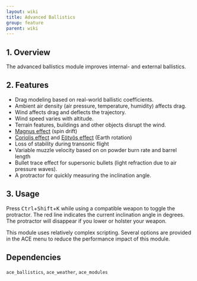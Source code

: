 ```yaml
---
layout: wiki
title: Advanced Ballistics
group: feature
parent: wiki
---
```


## 1. Overview
The advanced ballistics module improves internal- and external ballistics. 

## 2. Features
- Drag modeling based on real-world ballistic coefficients.
- Ambient air density (air pressure, temperature, humidity) affects drag.
- Wind affects drag and deflects the trajectory.
- Wind speed varies with altitude.
- Terrain features, buildings and other objects disrupt the wind.
- [Magnus effect](https://en.wikipedia.org/wiki/Magnus_effect) (spin drift)
- [Coriolis effect](https://en.wikipedia.org/wiki/Coriolis_effect) and [Eötvös effect](https://en.wikipedia.org/wiki/Eotvos_effect) (Earth rotation)
- Loss of stability during transonic flight 
- Variable muzzle velocity based on on powder burn rate and barrel length
- Bullet trace effect for supersonic bullets (light refraction due to air pressure waves).
- A protractor for quickly measuring the inclination angle.

## 3. Usage
Press <kbd>Ctrl</kbd>+<kbd>Shift</kbd>+<kbd>K</kbd> while using a compatible weapon to toggle the protractor. The red line indicates the current inclination angle in degrees. The protractor will disappear if you lower or holster your weapon.

This module uses relatively complex scripting. Several options are provided in the ACE menu to reduce the performance impact of this module.

## Dependencies
`ace_ballistics`, `ace_weather`, `ace_modules`
